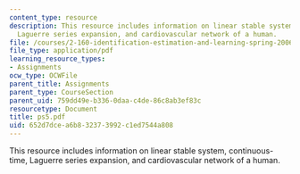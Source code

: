 ```yaml
---
content_type: resource
description: This resource includes information on linear stable system, continuous-time,
  Laguerre series expansion, and cardiovascular network of a human.
file: /courses/2-160-identification-estimation-and-learning-spring-2006/652d7dcea6b832373992c1ed7544a808_ps5.pdf
file_type: application/pdf
learning_resource_types:
- Assignments
ocw_type: OCWFile
parent_title: Assignments
parent_type: CourseSection
parent_uid: 759dd49e-b336-0daa-c4de-86c8ab3ef83c
resourcetype: Document
title: ps5.pdf
uid: 652d7dce-a6b8-3237-3992-c1ed7544a808
---
```

This resource includes information on linear stable system, continuous-time, Laguerre series expansion, and cardiovascular network of a human.

